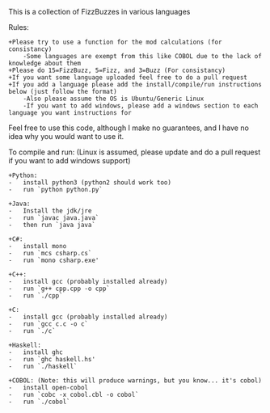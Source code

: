 This is a collection of FizzBuzzes in various languages

Rules:

	+Please try to use a function for the mod calculations (for consistancy)
		-Some languages are exempt from this like COBOL due to the lack of knowledge about them
	+Please do 15=FizzBuzz, 5=Fizz, and 3=Buzz (For consistancy)
	+If you want some language uploaded feel free to do a pull request
	+If you add a language please add the install/compile/run instructions below (just follow the format)
		-Also please assume the OS is Ubuntu/Generic Linux
		-If you want to add windows, please add a windows section to each language you want instructions for
	
Feel free to use this code, although I make no guarantees, and I have no idea why you would want to use it.

To compile and run: (Linux is assumed, please update and do a pull request if you want to add windows support)

	+Python:
	- 	install python3 (python2 should work too)
	-	run `python python.py`

	+Java:
	-	Install the jdk/jre
	-	run `javac java.java`
	-	then run `java java`

	+C#:
	-	install mono
	-	run `mcs csharp.cs`
	-	run `mono csharp.exe'

	+C++:
	-	install gcc (probably installed already)
	-	run `g++ cpp.cpp -o cpp`
	-	run `./cpp`

	+C:
	-	install gcc (probably installed already)
	-	run `gcc c.c -o c`
	-	run `./c`

	+Haskell:
	-	install ghc
	-	run `ghc haskell.hs'
	-	run `./haskell`

	+COBOL: (Note: this will produce warnings, but you know... it's cobol)
	-	install open-cobol
	-	run `cobc -x cobol.cbl -o cobol`
	-	run `./cobol`


